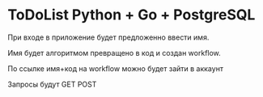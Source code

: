 # ToDoList Python + Go + PostgreSQL

При входе в приложение будет предложенно ввести имя.

Имя будет алгоритмом превращено в код и создан workflow.

По ссылке имя+код на workflow можно будет зайти в аккаунт

Запросы будут GET POST
